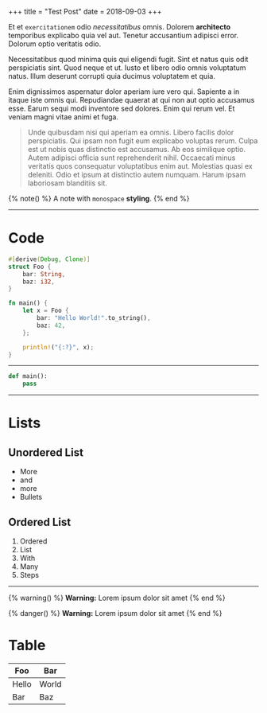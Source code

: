 +++
title = "Test Post"
date = 2018-09-03
+++

Et et `exercitationem` odio *necessitatibus* omnis. Dolorem **architecto** temporibus explicabo quia vel aut. Tenetur accusantium adipisci error. Dolorum optio veritatis odio.

Necessitatibus quod minima quis qui eligendi fugit. Sint et natus quis odit perspiciatis sint. Quod neque et ut. Iusto et libero odio omnis voluptatum natus. Illum deserunt corrupti quia ducimus voluptatem et quia.

Enim dignissimos aspernatur dolor aperiam iure vero qui. Sapiente a in itaque iste omnis qui. Repudiandae quaerat at qui non aut optio accusamus esse. Earum sequi modi inventore sed dolores. Enim qui rerum vel. Et veniam magni vitae animi et fuga.

> Unde quibusdam nisi qui aperiam ea omnis. Libero facilis dolor perspiciatis. Qui ipsam non fugit eum explicabo voluptas rerum. Culpa est ut nobis quas distinctio est accusamus. Ab eos similique optio.
> Autem adipisci officia sunt reprehenderit nihil. Occaecati minus veritatis quos consequatur voluptatibus enim aut. Molestias quasi ex deleniti. Odio et ipsum at distinctio autem numquam. Harum ipsam laboriosam blanditiis sit.

{% note() %}
A note with <code>monospace</code> **styling**.
{% end %}

---

# Code

```rust
#[derive(Debug, Clone)]
struct Foo {
    bar: String,
    baz: i32,
}

fn main() {
    let x = Foo {
        bar: "Hello World!".to_string(),
        baz: 42,
    };

    println!("{:?}", x);
}
```

---

```python
def main():
    pass
```

---

# Lists

## Unordered List

* More
* and
* more
* Bullets

## Ordered List

1. Ordered
2. List
3. With
4. Many
5. Steps

---

{% warning() %}
**Warning:** Lorem ipsum dolor sit amet
{% end %}

{% danger() %}
**Warning:** Lorem ipsum dolor sit amet
{% end %}

# Table

| Foo | Bar |
| --- | --- |
| Hello | World |
| Bar | Baz |
